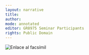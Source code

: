 ```yaml
---
layout: narrative
title: 
author:
mode: annotated
editor: GR8975 Seminar Participants
rights: Public Domain
---
```


 <a href="http://gallica.bnf.fr/ark:/12148/btv1b10500001g/f286.item.r="><img src="/assets/photo-icon.png" alt="Enlace al facsímil" style="display:inline-block; margin-bottom:-3px;"></a> 